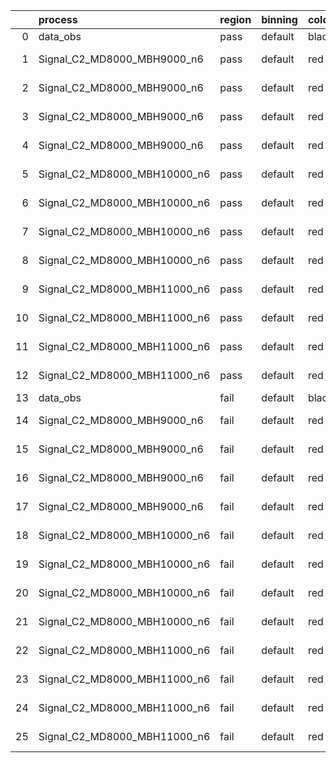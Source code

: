 |    | process                      | region   | binning   | color   | process_type   |   scale | variation   | source_filename                                                       | source_histname    | alias                        | title     |   combine_idx |     lnN |   shapes | syst_type   | direction   | variation_alias   |
|---:|:-----------------------------|:---------|:----------|:--------|:---------------|--------:|:------------|:----------------------------------------------------------------------|:-------------------|:-----------------------------|:----------|--------------:|--------:|---------:|:------------|:------------|:------------------|
|  0 | data_obs                     | pass     | default   | black   | DATA           |       1 | nominal     | ./histograms_for_2DAlphabet_v18//BH_Data.root                         | hpass              | Data                         | Data      |           nan | nan     |      nan | nan         | nan         | nan               |
|  1 | Signal_C2_MD8000_MBH9000_n6  | pass     | default   | red     | SIGNAL         |       1 | lumi        | ./histograms_for_2DAlphabet_v18//BH_Signal_C2_MD8000_MBH9000_n6.root  | hpass              | Signal_C2_MD8000_MBH9000_n6  | BH signal |           nan |   1.016 |      nan | lnN         | nan         | nan               |
|  2 | Signal_C2_MD8000_MBH9000_n6  | pass     | default   | red     | SIGNAL         |       1 | SVM         | ./histograms_for_2DAlphabet_v18//BH_Signal_C2_MD8000_MBH9000_n6.root  | hpass_SVMsyst_up   | Signal_C2_MD8000_MBH9000_n6  | BH signal |           nan | nan     |        1 | shapes      | Up          | SVMsyst           |
|  3 | Signal_C2_MD8000_MBH9000_n6  | pass     | default   | red     | SIGNAL         |       1 | SVM         | ./histograms_for_2DAlphabet_v18//BH_Signal_C2_MD8000_MBH9000_n6.root  | hpass_SVMsyst_down | Signal_C2_MD8000_MBH9000_n6  | BH signal |           nan | nan     |        1 | shapes      | Down        | SVMsyst           |
|  4 | Signal_C2_MD8000_MBH9000_n6  | pass     | default   | red     | SIGNAL         |       1 | nominal     | ./histograms_for_2DAlphabet_v18//BH_Signal_C2_MD8000_MBH9000_n6.root  | hpass              | Signal_C2_MD8000_MBH9000_n6  | BH signal |           nan | nan     |      nan | nan         | nan         | nan               |
|  5 | Signal_C2_MD8000_MBH10000_n6 | pass     | default   | red     | SIGNAL         |       1 | lumi        | ./histograms_for_2DAlphabet_v18//BH_Signal_C2_MD8000_MBH10000_n6.root | hpass              | Signal_C2_MD8000_MBH10000_n6 | BH signal |           nan |   1.016 |      nan | lnN         | nan         | nan               |
|  6 | Signal_C2_MD8000_MBH10000_n6 | pass     | default   | red     | SIGNAL         |       1 | SVM         | ./histograms_for_2DAlphabet_v18//BH_Signal_C2_MD8000_MBH10000_n6.root | hpass_SVMsyst_up   | Signal_C2_MD8000_MBH10000_n6 | BH signal |           nan | nan     |        1 | shapes      | Up          | SVMsyst           |
|  7 | Signal_C2_MD8000_MBH10000_n6 | pass     | default   | red     | SIGNAL         |       1 | SVM         | ./histograms_for_2DAlphabet_v18//BH_Signal_C2_MD8000_MBH10000_n6.root | hpass_SVMsyst_down | Signal_C2_MD8000_MBH10000_n6 | BH signal |           nan | nan     |        1 | shapes      | Down        | SVMsyst           |
|  8 | Signal_C2_MD8000_MBH10000_n6 | pass     | default   | red     | SIGNAL         |       1 | nominal     | ./histograms_for_2DAlphabet_v18//BH_Signal_C2_MD8000_MBH10000_n6.root | hpass              | Signal_C2_MD8000_MBH10000_n6 | BH signal |           nan | nan     |      nan | nan         | nan         | nan               |
|  9 | Signal_C2_MD8000_MBH11000_n6 | pass     | default   | red     | SIGNAL         |       1 | lumi        | ./histograms_for_2DAlphabet_v18//BH_Signal_C2_MD8000_MBH11000_n6.root | hpass              | Signal_C2_MD8000_MBH11000_n6 | BH signal |           nan |   1.016 |      nan | lnN         | nan         | nan               |
| 10 | Signal_C2_MD8000_MBH11000_n6 | pass     | default   | red     | SIGNAL         |       1 | SVM         | ./histograms_for_2DAlphabet_v18//BH_Signal_C2_MD8000_MBH11000_n6.root | hpass_SVMsyst_up   | Signal_C2_MD8000_MBH11000_n6 | BH signal |           nan | nan     |        1 | shapes      | Up          | SVMsyst           |
| 11 | Signal_C2_MD8000_MBH11000_n6 | pass     | default   | red     | SIGNAL         |       1 | SVM         | ./histograms_for_2DAlphabet_v18//BH_Signal_C2_MD8000_MBH11000_n6.root | hpass_SVMsyst_down | Signal_C2_MD8000_MBH11000_n6 | BH signal |           nan | nan     |        1 | shapes      | Down        | SVMsyst           |
| 12 | Signal_C2_MD8000_MBH11000_n6 | pass     | default   | red     | SIGNAL         |       1 | nominal     | ./histograms_for_2DAlphabet_v18//BH_Signal_C2_MD8000_MBH11000_n6.root | hpass              | Signal_C2_MD8000_MBH11000_n6 | BH signal |           nan | nan     |      nan | nan         | nan         | nan               |
| 13 | data_obs                     | fail     | default   | black   | DATA           |       1 | nominal     | ./histograms_for_2DAlphabet_v18//BH_Data.root                         | hfail              | Data                         | Data      |           nan | nan     |      nan | nan         | nan         | nan               |
| 14 | Signal_C2_MD8000_MBH9000_n6  | fail     | default   | red     | SIGNAL         |       1 | lumi        | ./histograms_for_2DAlphabet_v18//BH_Signal_C2_MD8000_MBH9000_n6.root  | hfail              | Signal_C2_MD8000_MBH9000_n6  | BH signal |           nan |   1.016 |      nan | lnN         | nan         | nan               |
| 15 | Signal_C2_MD8000_MBH9000_n6  | fail     | default   | red     | SIGNAL         |       1 | SVM         | ./histograms_for_2DAlphabet_v18//BH_Signal_C2_MD8000_MBH9000_n6.root  | hfail_SVMsyst_up   | Signal_C2_MD8000_MBH9000_n6  | BH signal |           nan | nan     |        1 | shapes      | Up          | SVMsyst           |
| 16 | Signal_C2_MD8000_MBH9000_n6  | fail     | default   | red     | SIGNAL         |       1 | SVM         | ./histograms_for_2DAlphabet_v18//BH_Signal_C2_MD8000_MBH9000_n6.root  | hfail_SVMsyst_down | Signal_C2_MD8000_MBH9000_n6  | BH signal |           nan | nan     |        1 | shapes      | Down        | SVMsyst           |
| 17 | Signal_C2_MD8000_MBH9000_n6  | fail     | default   | red     | SIGNAL         |       1 | nominal     | ./histograms_for_2DAlphabet_v18//BH_Signal_C2_MD8000_MBH9000_n6.root  | hfail              | Signal_C2_MD8000_MBH9000_n6  | BH signal |           nan | nan     |      nan | nan         | nan         | nan               |
| 18 | Signal_C2_MD8000_MBH10000_n6 | fail     | default   | red     | SIGNAL         |       1 | lumi        | ./histograms_for_2DAlphabet_v18//BH_Signal_C2_MD8000_MBH10000_n6.root | hfail              | Signal_C2_MD8000_MBH10000_n6 | BH signal |           nan |   1.016 |      nan | lnN         | nan         | nan               |
| 19 | Signal_C2_MD8000_MBH10000_n6 | fail     | default   | red     | SIGNAL         |       1 | SVM         | ./histograms_for_2DAlphabet_v18//BH_Signal_C2_MD8000_MBH10000_n6.root | hfail_SVMsyst_up   | Signal_C2_MD8000_MBH10000_n6 | BH signal |           nan | nan     |        1 | shapes      | Up          | SVMsyst           |
| 20 | Signal_C2_MD8000_MBH10000_n6 | fail     | default   | red     | SIGNAL         |       1 | SVM         | ./histograms_for_2DAlphabet_v18//BH_Signal_C2_MD8000_MBH10000_n6.root | hfail_SVMsyst_down | Signal_C2_MD8000_MBH10000_n6 | BH signal |           nan | nan     |        1 | shapes      | Down        | SVMsyst           |
| 21 | Signal_C2_MD8000_MBH10000_n6 | fail     | default   | red     | SIGNAL         |       1 | nominal     | ./histograms_for_2DAlphabet_v18//BH_Signal_C2_MD8000_MBH10000_n6.root | hfail              | Signal_C2_MD8000_MBH10000_n6 | BH signal |           nan | nan     |      nan | nan         | nan         | nan               |
| 22 | Signal_C2_MD8000_MBH11000_n6 | fail     | default   | red     | SIGNAL         |       1 | lumi        | ./histograms_for_2DAlphabet_v18//BH_Signal_C2_MD8000_MBH11000_n6.root | hfail              | Signal_C2_MD8000_MBH11000_n6 | BH signal |           nan |   1.016 |      nan | lnN         | nan         | nan               |
| 23 | Signal_C2_MD8000_MBH11000_n6 | fail     | default   | red     | SIGNAL         |       1 | SVM         | ./histograms_for_2DAlphabet_v18//BH_Signal_C2_MD8000_MBH11000_n6.root | hfail_SVMsyst_up   | Signal_C2_MD8000_MBH11000_n6 | BH signal |           nan | nan     |        1 | shapes      | Up          | SVMsyst           |
| 24 | Signal_C2_MD8000_MBH11000_n6 | fail     | default   | red     | SIGNAL         |       1 | SVM         | ./histograms_for_2DAlphabet_v18//BH_Signal_C2_MD8000_MBH11000_n6.root | hfail_SVMsyst_down | Signal_C2_MD8000_MBH11000_n6 | BH signal |           nan | nan     |        1 | shapes      | Down        | SVMsyst           |
| 25 | Signal_C2_MD8000_MBH11000_n6 | fail     | default   | red     | SIGNAL         |       1 | nominal     | ./histograms_for_2DAlphabet_v18//BH_Signal_C2_MD8000_MBH11000_n6.root | hfail              | Signal_C2_MD8000_MBH11000_n6 | BH signal |           nan | nan     |      nan | nan         | nan         | nan               |